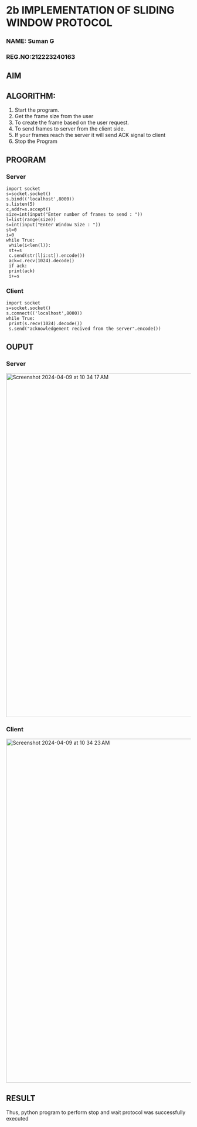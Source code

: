 # 2b IMPLEMENTATION OF SLIDING WINDOW PROTOCOL
### NAME: Suman G
### REG.NO:212223240163
## AIM
## ALGORITHM:
1. Start the program.
2. Get the frame size from the user
3. To create the frame based on the user request.
4. To send frames to server from the client side.
5. If your frames reach the server it will send ACK signal to client
6. Stop the Program
## PROGRAM
### Server
```
import socket
s=socket.socket()
s.bind(('localhost',8000))
s.listen(5)
c,addr=s.accept()
size=int(input("Enter number of frames to send : "))
l=list(range(size))
s=int(input("Enter Window Size : "))
st=0
i=0
while True:
 while(i<len(l)):
 st+=s
 c.send(str(l[i:st]).encode())
 ack=c.recv(1024).decode()
 if ack:
 print(ack)
 i+=s
```
### Client
```
import socket
s=socket.socket()
s.connect(('localhost',8000))
while True: 
 print(s.recv(1024).decode())
 s.send("acknowledgement recived from the server".encode())
```
## OUPUT
### Server
<img width="936" alt="Screenshot 2024-04-09 at 10 34 17 AM" src="https://github.com/aaron-h-2k5/2b_SLIDING_WINDOW_PROTOCOL/assets/144250957/0e7e8ab7-69f6-49e5-8d82-89db3755fe13">

### Client
<img width="936" alt="Screenshot 2024-04-09 at 10 34 23 AM" src="https://github.com/aaron-h-2k5/2b_SLIDING_WINDOW_PROTOCOL/assets/144250957/bb3a9796-7101-484e-a259-b5ea603e8011">



## RESULT
Thus, python program to perform stop and wait protocol was successfully executed
